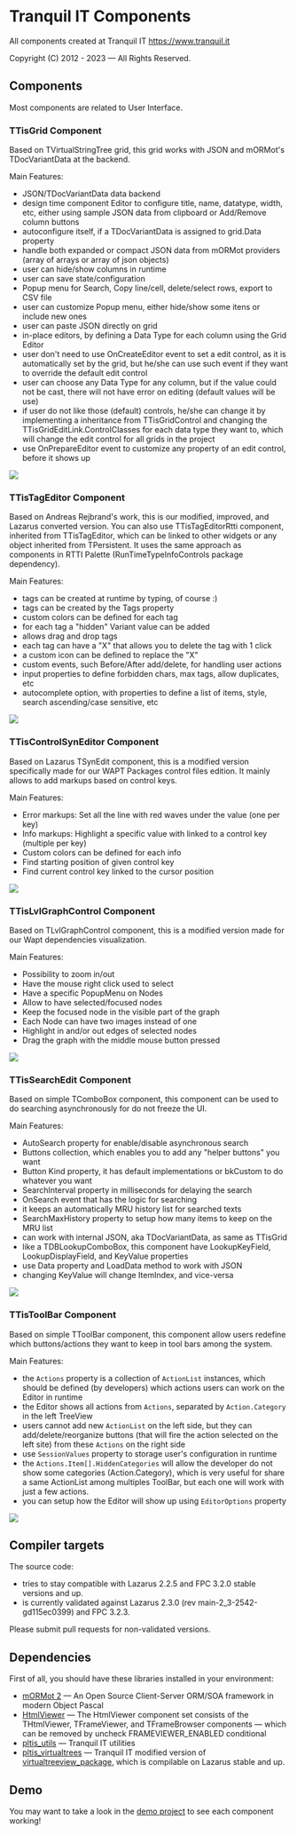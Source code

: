# Tranquil IT Components

All components created at Tranquil IT https://www.tranquil.it

Copyright (C) 2012 - 2023 — All Rights Reserved.

## Components

Most components are related to User Interface.

### TTisGrid Component

Based on TVirtualStringTree grid, this grid works with JSON and mORMot's TDocVariantData at the backend.

Main Features:

- JSON/TDocVariantData data backend
- design time component Editor to configure title, name, datatype, width, etc, either using sample JSON data from clipboard or Add/Remove column buttons
- autoconfigure itself, if a TDocVariantData is assigned to grid.Data property
- handle both expanded or compact JSON data from mORMot providers (array of arrays or array of json objects)
- user can hide/show columns in runtime
- user can save state/configuration
- Popup menu for Search, Copy line/cell, delete/select rows, export to CSV file
- user can customize Popup menu, either hide/show some itens or include new ones
- user can paste JSON directly on grid
- in-place editors, by defining a Data Type for each column using the Grid Editor 
- user don't need to use OnCreateEditor event to set a edit control, as it is automatically set by the grid, but he/she can use such event if they want to override the default edit control
- user can choose any Data Type for any column, but if the value could not be cast, there will not have error on editing (default values will be use)
- if user do not like those (default) controls, he/she can change it by implementing a inheritance from TTisGridControl and changing the TTisGridEditLink.ControlClasses for each data type they want to, which will change the edit control for all grids in the project
- use OnPrepareEditor event to customize any property of an edit control, before it shows up

<img src="./images/tisgrid.png">

### TTisTagEditor Component

Based on Andreas Rejbrand's work, this is our modified, improved, and Lazarus converted version.
You can also use TTisTagEditorRtti component, inherited from TTisTagEditor, which can be linked to other widgets or any object inherited from TPersistent.
It uses the same approach as components in RTTI Palette (RunTimeTypeInfoControls package dependency).

Main Features:

- tags can be created at runtime by typing, of course :)
- tags can be created by the Tags property
- custom colors can be defined for each tag
- for each tag a "hidden" Variant value can be added
- allows drag and drop tags
- each tag can have a "X" that allows you to delete the tag with 1 click
- a custom icon can be defined to replace the "X"
- custom events, such Before/After add/delete, for handling user actions
- input properties to define forbidden chars, max tags, allow duplicates, etc
- autocomplete option, with properties to define a list of items, style, search ascending/case sensitive, etc

<img src="./images/tistageditor.png">

### TTisControlSynEditor Component

Based on Lazarus TSynEdit component, this is a modified version specifically made for our WAPT Packages control files edition.
It mainly allows to add markups based on control keys.

Main Features:

- Error markups: Set all the line with red waves under the value (one per key)
- Info markups: Highlight a specific value with linked to a control key (multiple per key)
- Custom colors can be defined for each info
- Find starting position of given control key
- Find current control key linked to the cursor position

<img src="./images/tiscontrolsyneditor.png">

### TTisLvlGraphControl Component

Based on TLvlGraphControl component, this is a modified version made for our Wapt dependencies visualization.

Main Features:

- Possibility to zoom in/out
- Have the mouse right click used to select
- Have a specific PopupMenu on Nodes
- Allow to have selected/focused nodes
- Keep the focused node in the visible part of the graph
- Each Node can have two images instead of one
- Highlight in and/or out edges of selected nodes
- Drag the graph with the middle mouse button pressed

<img src="./images/tislvlgraphcontrol.png">

### TTisSearchEdit Component

Based on simple TComboBox component, this component can be used to do searching asynchronously for do not freeze the UI.

Main Features:

- AutoSearch property for enable/disable asynchronous search
- Buttons collection, which enables you to add any "helper buttons" you want
- Button Kind property, it has default implementations or bkCustom to do whatever you want
- SearchInterval property in milliseconds for delaying the search
- OnSearch event that has the logic for searching
- it keeps an automatically MRU history list for searched texts
- SearchMaxHistory property to setup how many items to keep on the MRU list
- can work with internal JSON, aka TDocVariantData, as same as TTisGrid
- like a TDBLookupComboBox, this component have LookupKeyField, LookupDisplayField, and KeyValue properties
- use Data property and LoadData method to work with JSON
- changing KeyValue will change ItemIndex, and vice-versa

<img src="./images/tissearchedit.png">

### TTisToolBar Component

Based on simple TToolBar component, this component allow users redefine which buttons/actions they want to keep in tool bars among the system.

Main Features:

- the `Actions` property is a collection of `ActionList` instances, which should be defined (by developers) which actions users can work on the Editor in runtime
- the Editor shows all actions from `Actions`, separated by `Action.Category` in the left TreeView
- users cannot add new `ActionList` on the left side, but they can add/delete/reorganize buttons (that will fire the action selected on the left site) from these `Actions` on the right side
- use `SessionValues` property to storage user's configuration in runtime 
- the `Actions.Item[].HiddenCategories` will allow the developer do not show some categories (Action.Category), which is very useful for share a same ActionList among multiples ToolBar, but each one will work with just a few actions.
- you can setup how the Editor will show up using `EditorOptions` property

<img src="./images/tistoolbar.png">

## Compiler targets

The source code:

- tries to stay compatible with Lazarus 2.2.5 and FPC 3.2.0 stable versions and up.
- is currently validated against Lazarus 2.3.0 (rev main-2_3-2542-gd115ec0399) and FPC 3.2.3.

Please submit pull requests for non-validated versions.

## Dependencies

First of all, you should have these libraries installed in your environment:
- [mORMot 2](https://github.com/synopse/mORMot2) — An Open Source Client-Server ORM/SOA framework in modern Object Pascal
- [HtmlViewer](https://github.com/BerndGabriel/HtmlViewer) — The HtmlViewer component set consists of the THtmlViewer, TFrameViewer,
and TFrameBrowser components — which can be removed by uncheck FRAMEVIEWER_ENABLED conditional
- [pltis_utils](https://github.com/tranquilit/pltis_utils) — Tranquil IT utilities 
- [pltis_virtualtrees](https://github.com/tranquilit/pltis_virtualtrees) — Tranquil IT modified version of [virtualtreeview_package](https://gitlab.com/freepascal.org/lazarus/lazarus/-/tree/main/components/virtualtreeview), which is compilable on Lazarus stable and up.


## Demo

You may want to take a look in the [demo project](./demo) to see each component working!

